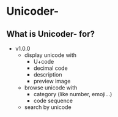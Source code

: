 # Unicoder-
## What is Unicoder- for?
- v1.0.0
    + display unicode with
        * U+code
        * decimal code
        * description
        * preview image
    + browse unicode with
        * category (like number, emoji...)
        * code sequence
    + search by unicode
